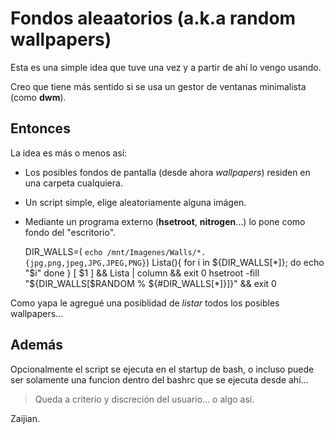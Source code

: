 # Fondos aleaatorios (a.k.a random wallpapers)

Esta es una simple idea que tuve una vez y a partir de ahí lo vengo usando.

Creo que tiene más sentido si se usa un gestor de ventanas minimalista (como __dwm__).

## Entonces

La idea es más o menos así: 

* Los posibles fondos de pantalla (desde ahora _wallpapers_) residen en una carpeta cualquiera.
* Un script simple, elige aleatoriamente alguna imágen.
* Mediante un programa externo (__hsetroot__, __nitrogen__...) lo pone como fondo del "escritorio".


    DIR_WALLS=( `echo /mnt/Imagenes/Walls/*.{jpg,png,jpeg,JPG,JPEG,PNG}`)
    Lista(){
        for i in ${DIR_WALLS[*]}; do
            echo "$i"
        done
    }
    [ $1 ] && Lista | column && exit 0
    hsetroot -fill "${DIR_WALLS[$RANDOM % ${#DIR_WALLS[*]}]}" &&
    exit 0

Como yapa le agregué una posiblidad de _listar_ todos los posibles wallpapers...

## Además

Opcionalmente el script se ejecuta en el startup de bash, o incluso puede ser solamente una funcion dentro del bashrc que se ejecuta desde ahí...

> Queda a criterio y discreción del usuario... o algo así.

Zaijian.
